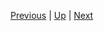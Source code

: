 [Previous](../manualinternet/aftermaths.markdown) | [Up](../intro.markdown) | [Next](./local/boxstarter.markdown)